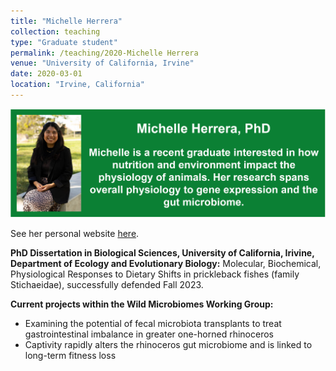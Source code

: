```yaml
---
title: "Michelle Herrera"
collection: teaching
type: "Graduate student"
permalink: /teaching/2020-Michelle Herrera
venue: "University of California, Irvine"
date: 2020-03-01
location: "Irvine, California"
---
```

<p align='center'>
	<img src='/images/MJH.png' width='750px'>
</p> 

See her personal website [here](<https://michellejherrera.weebly.com/>).


<b>PhD Dissertation in Biological Sciences, University of California, Irivine, Department of Ecology and Evolutionary Biology:</b>
Molecular, Biochemical, Physiological Responses to Dietary Shifts in prickleback fishes (family Stichaeidae), successfully defended Fall 2023.

<b>Current projects within the Wild Microbiomes Working Group: </b>
* Examining the potential of fecal microbiota transplants to treat gastrointestinal imbalance in greater one-horned rhinoceros
* Captivity rapidly alters the rhinoceros gut microbiome and is linked to long-term fitness loss
